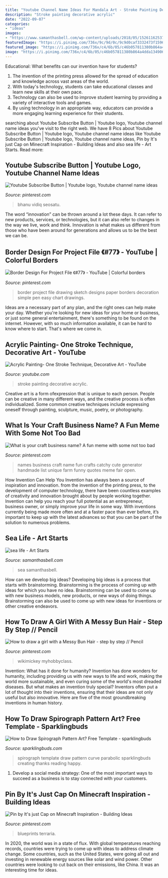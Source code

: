 ```yaml
---
title: "Youtube Channel Name Ideas For Mandala Art - Stroke Painting Decorative Acrylic"
description: "Stroke painting decorative acrylic"
date: "2022-09-07"
categories:
- "ideas"
images:
- "https://www.samanthasbell.com/wp-content/uploads/2018/05/152611625376318431571501-e1526223551650.jpg"
featuredImage: "https://i.pinimg.com/736x/9c/9d/0c/9c9d0caf3332473f159693955d30f725.jpg"
featured_image: "https://i.pinimg.com/736x/c4/6b/05/c46b057811380b864a4dda1349067d83.jpg"
image: "https://i.pinimg.com/736x/c4/6b/05/c46b057811380b864a4dda1349067d83.jpg"
---
```



Educational: What benefits can our invention have for students?
1. The invention of the printing press allowed for the spread of education and knowledge across vast areas of the world.
2. With today's technology, students can take educational classes and learn new skills at their own pace.
3. Technology can also be used to improve student learning by providing a variety of interactive tools and games.
4. By using technology in an appropriate way, educators can provide a more engaging learning experience for their students.

	

		
searching about Youtube Subscribe Button | Youtube logo, Youtube channel name ideas you've visit to the right web. We have 8 Pics about Youtube Subscribe Button | Youtube logo, Youtube channel name ideas like Youtube Subscribe Button | Youtube logo, Youtube channel name ideas, Pin by It&#039;s just Cap on Minecraft Inspiration - Building Ideas and also sea life - Art Starts. Read more:
		
    
## Youtube Subscribe Button | Youtube Logo, Youtube Channel Name Ideas

<img loading=lazy src="https://i.pinimg.com/736x/c8/f2/9c/c8f29c0d328f96c4ee61c1cadf6fa8c8.jpg" onerror="this.onerror=null;this.src='https://tse3.mm.bing.net/th?id=OIP.UfX8feygmzCxKZ3kurCQGAHaEK&amp;pid=15.1';" alt="Youtube Subscribe Button | Youtube logo, Youtube channel name ideas">

_Source: pinterest.com_

>bhanu vidiq seosatu. 

	

The word “innovation” can be thrown around a lot these days. It can refer to new products, services, or technologies, but it can also refer to changes in the way we live, work and think. Innovation is what makes us different from those who have been around for generations and allows us to be the best we can be.

    
## Border Design For Project File 《#77》 - YouTube | Colorful Borders

<img loading=lazy src="https://i.pinimg.com/736x/9c/9d/0c/9c9d0caf3332473f159693955d30f725.jpg" onerror="this.onerror=null;this.src='https://tse4.mm.bing.net/th?id=OIP.SoeI84TzV8zKtl7L7PLeBgHaFj&amp;pid=15.1';" alt="Border Design For Project File 《#77》 - YouTube | Colorful borders">

_Source: pinterest.com_

>border project file drawing sketch designs paper borders decoration simple pen easy chart drawings. 

	

Ideas are a necessary part of any plan, and the right ones can help make your day. Whether you're looking for new ideas for your home or business, or just some general entertainment, there's something to be found on the internet. However, with so much information available, it can be hard to know where to start. That's where we come in.

    
## Acrylic Painting- One Stroke Technique, Decorative Art - YouTube

<img loading=lazy src="https://i.ytimg.com/vi/xOqefrL9Hg4/maxresdefault.jpg" onerror="this.onerror=null;this.src='https://tse4.mm.bing.net/th?id=OIP.XvnMrjQewKmaI1FF82hCUgHaEK&amp;pid=15.1';" alt="Acrylic Painting- One Stroke Technique, Decorative Art - YouTube">

_Source: youtube.com_

>stroke painting decorative acrylic. 

	

Creative art is a form ofexpression that is unique to each person. People can be creative in many different ways, and the creative process is often individualized. Some common creative techniques include expressing oneself through painting, sculpture, music, poetry, or photography.

    
## What Is Your Craft Business Name? A Fun Meme With Some Not Too Bad

<img loading=lazy src="https://i.pinimg.com/736x/c4/6b/05/c46b057811380b864a4dda1349067d83.jpg" onerror="this.onerror=null;this.src='https://tse2.mm.bing.net/th?id=OIP.-g_OoUMCJABemWXz-gbKUAHaLH&amp;pid=15.1';" alt="What is your craft business name? A fun meme with some not too bad">

_Source: pinterest.com_

>names business craft name fun crafts catchy cute generator handmade list unique farm funny quotes meme fair open. 

	

How Invention Can Help You
Invention has always been a source of inspiration and innovation. from the invention of the printing press, to the development of computer technology, there have been countless examples of creativity and innovation brought about by people working together. Invention can help you reach your full potential as an entrepreneur, business owner, or simply improve your life in some way. With inventions currently being made more often and at a faster pace than ever before, it’s important to keep up with the latest advances so that you can be part of the solution to numerous problems.

    
## Sea Life - Art Starts

<img loading=lazy src="https://www.samanthasbell.com/wp-content/uploads/2018/05/152611625376318431571501-e1526223551650.jpg" onerror="this.onerror=null;this.src='https://tse4.mm.bing.net/th?id=OIP.3RzeAInXGwJhv4q8BqBkBgHaFj&amp;pid=15.1';" alt="sea life - Art Starts">

_Source: samanthasbell.com_

>sea samanthasbell. 

	

How can we develop big ideas?
Developing big ideas is a process that starts with brainstorming. Brainstorming is the process of coming up with ideas for which you have no idea. Brainstorming can be used to come up with new business models, new products, or new ways of doing things. Brainstorming can also be used to come up with new ideas for inventions or other creative endeavors.

    
## How To Draw A Girl With A Messy Bun Hair - Step By Step // Pencil

<img loading=lazy src="https://i.pinimg.com/736x/1e/31/b8/1e31b87b5a4781c797d585642995ecbc.jpg" onerror="this.onerror=null;this.src='https://tse3.mm.bing.net/th?id=OIP.pY11rvlKezl0A6DKPw-2WQHaEK&amp;pid=15.1';" alt="How to draw a girl with a Messy Bun Hair - step by step // Pencil">

_Source: pinterest.com_

>wikimickey myhobbyclass. 

	

Invention: What has it done for humanity?
Invention has done wonders for humanity, including providing us with new ways to life and work, making the world more sustainable, and even curing some of the world's most dreaded diseases. But what makes an invention truly special? Inventors often put a lot of thought into their inventions, ensuring that their ideas are not only useful but also innovative. Here are five of the most groundbreaking inventions in human history.

    
## How To Draw Spirograph Pattern Art? Free Template - Sparklingbuds

<img loading=lazy src="https://www.sparklingbuds.com/wp-content/uploads/2020/12/Simple-Parabolic-Curve-Art-683x1024.png" onerror="this.onerror=null;this.src='https://tse2.mm.bing.net/th?id=OIP.Mq4tY84zI3HAMDb9hUbVGAHaLG&amp;pid=15.1';" alt="How to Draw Spirograph Pattern Art? Free Template - sparklingbuds">

_Source: sparklingbuds.com_

>spirograph template draw pattern curve parabolic sparklingbuds creating thanks reading happy. 

	

1. Develop a social media strategy: One of the most important ways to succeed as a business is to stay connected with your customers.

    
## Pin By It&#039;s Just Cap On Minecraft Inspiration - Building Ideas

<img loading=lazy src="https://i.pinimg.com/originals/89/35/88/89358852aa726fefdc8fe22729aa76fd.jpg" onerror="this.onerror=null;this.src='https://tse3.mm.bing.net/th?id=OIP.JtHoy2Rz4NWpjF_xa2ku9QHaId&amp;pid=15.1';" alt="Pin by It&#039;s just Cap on Minecraft Inspiration - Building Ideas">

_Source: pinterest.com_

>blueprints terraria. 

	

In 2020, the world was in a state of flux. With global temperatures reaching records, countries were trying to come up with ideas to address climate change. Some countries, such as the United States, were going all out and investing in renewable energy sources like solar and wind power. Other countries were looking to cut back on their emissions, like China. It was an interesting time for ideas.

